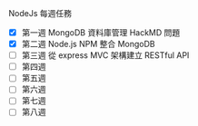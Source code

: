 NodeJs 每週任務

- [x] 第一週 MongoDB 資料庫管理 HackMD 問題
- [x] 第二週 Node.js NPM 整合 MongoDB
- [ ] 第三週 從 express MVC 架構建立 RESTful API
- [ ] 第四週
- [ ] 第五週
- [ ] 第六週
- [ ] 第七週
- [ ] 第八週
